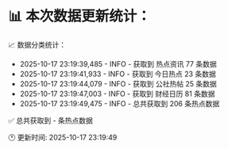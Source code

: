 📊 本次数据更新统计：
==========================

📈 数据分类统计：
- 2025-10-17 23:19:39,485 - INFO - 获取到 热点资讯 77 条数据
- 2025-10-17 23:19:41,933 - INFO - 获取到 今日热点 23 条数据
- 2025-10-17 23:19:44,079 - INFO - 获取到 公社热帖 25 条数据
- 2025-10-17 23:19:47,003 - INFO - 获取到 财经日历 81 条数据
- 2025-10-17 23:19:49,475 - INFO - 总共获取到 206 条热点数据

✅ 总共获取到 - 条热点数据

🕐 更新时间: 2025-10-17 23:19:49
